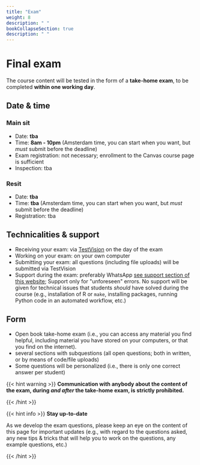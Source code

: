 ```yaml
---
title: "Exam"
weight: 8
description: " "
bookCollapseSection: true
description: " "
---
```


# Final exam

The course content will be tested in the form of a __take-home exam__, to be completed __within one working day__.

## Date & time

### Main sit

- Date: __tba__
- Time: __8am - 10pm__ (Amsterdam time, you can start when you want, but *must* submit before the deadline)
- Exam registration: not necessary; enrollment to the Canvas course page is sufficient
- Inspection: tba <!-- (signup here: https://forms.gle/6y5q66tsJzsGN59b9, Zoom link see Canvas)-->

### Resit

- Date: __tba__
- Time: __tba__ (Amsterdam time, you can start when you want, but *must* submit before the deadline)
- Registration: tba <!--by 7 June 2021 at the latest, via https://forms.gle/KXQBjtTvY9saQQhS8.-->

## Technicalities & support

- Receiving your exam: via [TestVision](https://TilburgU.testvision.nl/online/kandidaten) on the day of the exam
- Working on your exam: on your own computer
- Submitting your exam: all questions (including file uploads) will be submitted via TestVision
- Support during the exam: preferably WhatsApp [see support section of this website](support); Support only for "unforeseen" errors. No support will be given for technical issues that students *should* have solved during the course (e.g., installation of R or `make`, installing packages, running Python code in an automated workflow, etc.)

## Form

- Open book take-home exam (i.e., you can access any material you find helpful, including material you have stored on your computers, or that you find on the internet).
- several sections with subquestions (all open questions; both in written, or by means of code/file uploads)
- Some questions will be personalized (i.e., there is only one correct answer per student)

{{< hint warning >}}
__Communication with anybody about the content of the exam, during *and after* the take-home exam, is strictly prohibited.__

{{< /hint >}}

<!--
## Content

### Topics

In line with the course's learning goals, the exam covers five broad topic areas:

1. Data exploration & business understanding (about 15%)
2. Data preparation (about 25%)
3. Workflow automation using `make` (about 20%)
4. Project Management with GitHub (about 20%)
5. Deployment (about 15%)

Each topic area carries a specific weight (i.e., "importance"). For example, questions on "Data exploration & business understanding" (about 15%) are less prominent on the exam than questions about data preparation (about 25%).

### Question types

Questions will be relatively broad, consisting of interdependent subquestions (e.g., a, b, c) that can span multiple topic areas (see five topics above), and test different levels of complexity (see also [Bloom's Taxonomy](https://mygrowthmindsethome.files.wordpress.com/2019/03/blooms-taxonomy.pdf)):
- Knowledge (about 10%): Recall facts
- Comprehension: (about 15%): Show understanding in finding information
- Application (about 20%): To use in a new situation
- Analysis (about 20%): To examine in detail
- Synthesis (about 20%): To change or create into something new
- Evaluation (about 15%): To justify


{{< hint info >}}
__Work on the example questions__

Please [view the list of example questions here](examplequestions).

{{< /hint >}}

## Preparing for the exam

### Ideas for developing your proficiency

- Please work through the tutorials, and try to solve the "Data Challenges" independently. Whereas this has been difficult in the past, can you do it on your own now?
- Share with each other the (public) links to your GitHub repositories. Fork them, clone them to your computers, and then try to run them using `make` (and reading the readme).
  - Can you run the workflows of others?
  - Work on the project of others (e.g., by creating a new feature branch, improving code, committing to your fork, and making a PR) - "receiving teams": revise the work of others and integrate the PRs.
  - Add "deployment" steps in your forks, e.g., by adding an app to somebody's regression, or adding a regression to somebody's app
- Create your own, end-to-end GitHub workflow using the publicly available AirBnB data that teams could use for their projects. Fork that repository and collaboratively work on it with everyone!
- Familiarize yourself with [Tilburg Science Hub](https://tilburgsciencehub.com)
  - Work through tutorials
  - Integrate new building blocks into your projects
  - Clone the examples and extend them

Above all, see this exam preparation *not* as a way to merely study for the exam, but as a way to further develop and make more accessible your existing skill set.

### Familiarize yourself with TestVision

- [Take a practice test](https://oefentoetsen.testvision.nl/online/fe/login_ot.htm?campagne=tlb_demo_eng&taal=2) to familiarize yourself with TestVision!
- Learn [more about TestVision](https://www.tilburguniversity.edu/students/studying/exams/e-assessment/testvision)

### Technical tips & beyond

- Verify your software setup (you should be able to produce RMarkdown documents as PDF documents, run `make`, and even run existing Python code on your computer).
- Know how to zip and unzip files
- Make use of cheat sheets (e.g., available on this site, or elsewhere) (you can also print them)
- Take breaks! While the exam questions will be difficult, you do not need the entire day to solve them!
- Revise your code before submission, so that you ensure it runs from top to bottom without problems.
-->

{{< hint info >}}
__Stay up-to-date__

As we develop the exam questions, please keep an eye on the content of this page for important updates (e.g., with regard to the questions asked, any new tips & tricks that will help you to work on the questions, any example questions, etc.)

{{< /hint >}}
